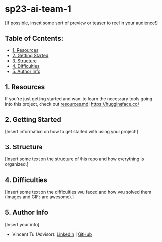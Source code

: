 # sp23-ai-team-1

[If possible, insert some sort of preview or teaser to reel in your audience!]

## Table of Contents:
- [1. Resources](https://github.com/acmucsd-projects/sp23-ai-team-1/blob/main/README.md#1-resources)
- [2. Getting Started](https://github.com/acmucsd-projects/sp23-ai-team-1/blob/main/README.md#2-getting-started)
- [3. Structure](https://github.com/acmucsd-projects/sp23-ai-team-1/blob/main/README.md#3-structure)
- [4. Difficulties](https://github.com/acmucsd-projects/sp23-ai-team-1/blob/main/README.md#4-difficulties)
- [5. Author Info](https://github.com/acmucsd-projects/sp23-ai-team-1/blob/main/README.md#5-author-info)

## 1. Resources

If you're just getting started and want to learn the necessary tools going into this project, check out [resources.md](https://github.com/acmucsd-projects/sp23-ai-team-1/blob/main/resources.md)!
https://huggingface.co/

## 2. Getting Started

[Insert information on how to get started with using your project!]

## 3. Structure

[Insert some text on the structure of this repo and how everything is organized.]

## 4. Difficulties

[Insert some text on the difficulties you faced and how you solved them (images and GIFs are awesome).]

## 5. Author Info

[Insert your info]

- Vincent Tu (Advisor):            [LinkedIn](https://www.linkedin.com/in/vincent-tu-422b18208/) | [GitHub](https://github.com/alckasoc)

